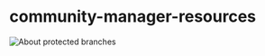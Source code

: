 # community-manager-resources



![About protected branches](https://docs.github.com/en/repositories/configuring-branches-and-merges-in-your-repository/managing-protected-branches/about-protected-branches)
